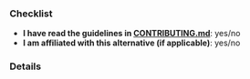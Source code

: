 <!-- If your Pull Request is related to an alternative, make sure there is a corresponding Issue for discussion. -->

### Checklist

- __I have read the guidelines in [CONTRIBUTING.md]__: yes/no
- __I am affiliated with this alternative (if applicable)__: yes/no

### Details
<!-- Optional if details exist in a linked Issue. If that is the case, link to the Issue here. -->



[CONTRIBUTING.md]: ../blob/master/CONTRIBUTING.md
